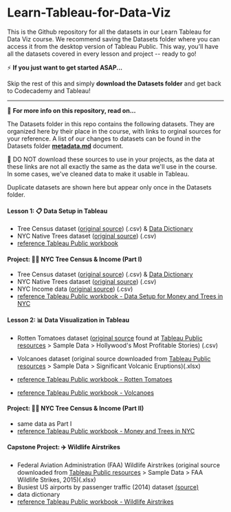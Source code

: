 # Learn-Tableau-for-Data-Viz
This is the Github repository for all the datasets in our Learn Tableau for Data Viz course. We recommend saving the Datasets folder where you can access it from the desktop version of Tableau Public. This way, you'll have all the datasets covered in every lesson and project -- ready to go!

⚡ **If you just want to get started ASAP...** 

Skip the rest of this and simply **download the Datasets folder** and get back to Codecademy and Tableau! 

____
📔 **For more info on this repository, read on...**

The Datasets folder in this repo contains the following datasets. They are organized here by their place in the course, with links to orginal sources for your reference. A list of our changes to datasets can be found in the Datasets folder [**metadata.md**](https://github.com/Codecademy-Curriculum/Learn-Tableau-for-Data-Viz/blob/main/datasets/metadata.md) document.

🚨 DO NOT download these sources to use in your projects, as the data at these links are not all exactly the same as the data we'll use in the course. In some cases, we've cleaned data to make it usable in Tableau.

Duplicate datasets are shown here but appear only once in the Datasets folder. 

#### Lesson 1: 📋 Data Setup in Tableau
* Tree Census dataset ([original source](https://data.cityofnewyork.us/Environment/2015-Street-Tree-Census-Tree-Data/pi5s-9p35)) (.csv) & [Data Dictionary](https://static-assets.codecademy.com/Courses/data-viz-with-tableau/1-data/StreetTreeCensus2015TreesDataDictionary20161102.pdf)
* NYC Native Trees dataset ([original source](https://en.wikipedia.org/wiki/List_of_tree_species_in_New_York_City)) (.csv)
* [reference Tableau Public workbook]()

#### Project: 🌳💸 NYC Tree Census & Income (Part I) 
* Tree Census dataset ([original source](https://data.cityofnewyork.us/Environment/2015-Street-Tree-Census-Tree-Data/pi5s-9p35)) (.csv) & [Data Dictionary](https://static-assets.codecademy.com/Courses/data-viz-with-tableau/1-data/StreetTreeCensus2015TreesDataDictionary20161102.pdf)
* NYC Native Trees dataset ([original source](https://en.wikipedia.org/wiki/List_of_tree_species_in_New_York_City)) (.csv)
* NYC Income data ([original source](https://data.census.gov/cedsci/table?t=Income%20and%20Poverty&g=0500000US36005%248600000,36047%248600000,36061%248600000,36081%248600000,36085%248600000&tid=ACSST5Y2015.S1901)) (.csv)
* [reference Tableau Public workbook - Data Setup for Money and Trees in NYC]()

#### Lesson 2: 📊 Data Visualization in Tableau 
* Rotten Tomatoes dataset ([original source](https://public.tableau.com/s/sites/default/files/media/HollywoodsMostProfitableStories.csv) found at [Tableau Public resources](https://public.tableau.com/en-us/s/resources) > Sample Data > Hollywood's Most Profitable Stories) (.csv)
* Volcanoes dataset (original source downloaded from [Tableau Public resources](https://public.tableau.com/en-us/s/resources) > Sample Data > Significant Volcanic Eruptions)(.xlsx)

* [reference Tableau Public workbook - Rotten Tomatoes](https://public.tableau.com/app/profile/codecademy/viz/RottenTomatoesInsights-LearnTableauforDataVisualization/GoodDashboard)
* [reference Tableau Public workbook - Volcanoes](https://public.tableau.com/app/profile/codecademy/viz/DeadlyVolcanoes-LearnTableauforDataVisualization_16554080369950/GoodPositioning)

#### Project: 🌳💸 NYC Tree Census & Income (Part II)
* same data as Part I
* [reference Tableau Public workbook - Money and Trees in NYC](https://public.tableau.com/app/profile/codecademy/viz/NYCTreeCensusIncomePartII-LearnTableauforDataVisualization/DashboardV2)

#### Capstone Project: ✈️ Wildlife Airstrikes 
* Federal Aviation Administration (FAA) Wildlife Airstrikes (original source downloaded from [Tableau Public resources](https://public.tableau.com/en-us/s/resources) > Sample Data > FAA Wildlife Strikes, 2015)(.xlsx)
* Busiest US airports by passenger traffic (2014) dataset [(source)](https://en.wikipedia.org/wiki/List_of_busiest_airports_by_passenger_traffic_(2010–2015))
* data dictionary
* [reference Tableau Public workbook - Wildlife Airstrikes]()
